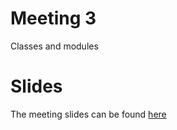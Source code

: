 # Meeting 3
Classes and modules

# Slides
The meeting slides can be found [here](https://slides.com/mrjman/meeting-3)
